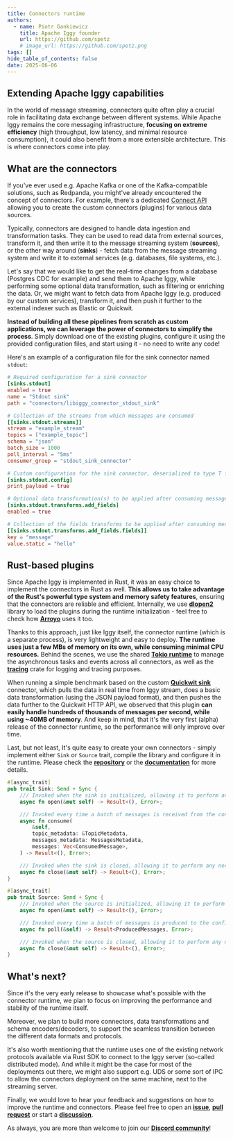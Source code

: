 ```yaml
---
title: Connectors runtime
authors:
  - name: Piotr Gankiewicz
    title: Apache Iggy founder
    url: https://github.com/spetz
    # image_url: https://github.com/spetz.png
tags: []
hide_table_of_contents: false
date: 2025-06-06
---
```

## Extending Apache Iggy capabilities

In the world of message streaming, connectors quite often play a crucial role in facilitating data exchange between different systems. While Apache Iggy remains the core messaging infrastructure, **focusing on extreme efficiency** (high throughput, low latency, and minimal resource consumption), it could also benefit from a more extensible architecture. This is where connectors come into play.

<!--truncate-->

## What are the connectors

If you've ever used e.g. Apache Kafka or one of the Kafka-compatible solutions, such as Redpanda, you might've already encountered the concept of connectors. For example, there's a dedicated [Connect API](https://kafka.apache.org/documentation/#connectapi) allowing you to create the custom connectors (plugins) for various data sources.

Typically, connectors are designed to handle data ingestion and transformation tasks. They can be used to read data from external sources, transform it, and then write it to the message streaming system (**sources**), or the other way around (**sinks**) - fetch data from the message streaming system and write it to external services (e.g. databases, file systems, etc.).

Let's say that we would like to get the real-time changes from a database (Postgres CDC for example) and send them to Apache Iggy, while performing some optional data transformation, such as filtering or enriching the data. Or, we might want to fetch data from Apache Iggy (e.g. produced by our custom services), transform it, and then push it further to the external indexer such as Elastic or Quickwit.

**Instead of building all these pipelines from scratch as custom applications, we can leverage the power of connectors to simplify the process**. Simply download one of the existing plugins, configure it using the provided configuration files, and start using it - no need to write any code!

Here's an example of a configuration file for the sink connector named `stdout`:

```toml
# Required configuration for a sink connector
[sinks.stdout]
enabled = true
name = "Stdout sink"
path = "connectors/libiggy_connector_stdout_sink"

# Collection of the streams from which messages are consumed
[[sinks.stdout.streams]]
stream = "example_stream"
topics = ["example_topic"]
schema = "json"
batch_size = 1000
poll_interval = "5ms"
consumer_group = "stdout_sink_connector"

# Custom configuration for the sink connector, deserialized to type T from `config` field
[sinks.stdout.config]
print_payload = true

# Optional data transformation(s) to be applied after consuming messages from the stream
[sinks.stdout.transforms.add_fields]
enabled = true

# Collection of the fields transforms to be applied after consuming messages from the stream
[[sinks.stdout.transforms.add_fields.fields]]
key = "message"
value.static = "hello"
```

## Rust-based plugins

Since Apache Iggy is implemented in Rust, it was an easy choice to implement the connectors in Rust as well. **This allows us to take advantage of the Rust's powerful type system and memory safety features**, ensuring that the connectors are reliable and efficient. Internally, we use **[dlopen2](https://github.com/OpenByteDev/dlopen2)** library to load the plugins during the runtime initialization - feel free to check how **[Arroyo](https://www.arroyo.dev/blog/rust-plugin-systems/)** uses it too.

Thanks to this approach, just like Iggy itself, the connector runtime (which is a separate process), is very lightweight and easy to deploy. **The runtime uses just a few MBs of memory on its own, while consuming minimal CPU resources.** Behind the scenes, we use the shared **[Tokio runtime](https://tokio.rs)** to manage the asynchronous tasks and events across all connectors, as well as the **[tracing](https://docs.rs/tracing/latest/tracing/)** crate for logging and tracing purposes.

When running a simple benchmark based on the custom **[Quickwit sink](https://github.com/apache/iggy/tree/master/core/connectors/sinks/quickwit_sink)** connector, which pulls the data in real time from Iggy stream, does a basic data transformation (using the JSON payload format), and then pushes the data further to the Quickwit HTTP API, we observed that this plugin **can easily handle hundreds of thousands of messages per second, while using ~40MB of memory**. And keep in mind, that it's the very first (alpha) release of the connector runtime, so the performance will only improve over time.

Last, but not least, It's quite easy to create your own connectors - simply implement either `Sink` or `Source` trait, compile the library and configure it in the runtime. Please check the **[repository](https://github.com/apache/iggy/tree/master/core/connectors/)** or the **[documentation](/docs/connectors/introduction)** for more details.

```rust
#[async_trait]
pub trait Sink: Send + Sync {
    /// Invoked when the sink is initialized, allowing it to perform any necessary setup.
    async fn open(&mut self) -> Result<(), Error>;

    /// Invoked every time a batch of messages is received from the configured stream(s) and topic(s).
    async fn consume(
        &self,
        topic_metadata: &TopicMetadata,
        messages_metadata: MessagesMetadata,
        messages: Vec<ConsumedMessage>,
    ) -> Result<(), Error>;

    /// Invoked when the sink is closed, allowing it to perform any necessary cleanup.
    async fn close(&mut self) -> Result<(), Error>;
}
```

```rust
#[async_trait]
pub trait Source: Send + Sync {
    /// Invoked when the source is initialized, allowing it to perform any necessary setup.
    async fn open(&mut self) -> Result<(), Error>;

    /// Invoked every time a batch of messages is produced to the configured stream and topic.
    async fn poll(&self) -> Result<ProducedMessages, Error>;

    /// Invoked when the source is closed, allowing it to perform any necessary cleanup.
    async fn close(&mut self) -> Result<(), Error>;
}
```

## What's next?

Since it's the very early release to showcase what's possible with the connector runtime, we plan to focus on improving the performance and stability of the runtime itself.

Moreover, we plan to build more connectors, data transformations and schema encoders/decoders, to support the seamless transition between the different data formats and protocols.

It's also worth mentioning that the runtime uses one of the existing network protocols available via Rust SDK to connect to the Iggy server (so-called distributed mode). And while it might be the case for most of the deployments out there, we might also support e.g. UDS or some sort of IPC to allow the connectors deployment on the same machine, next to the streaming server.

Finally, we would love to hear your feedback and suggestions on how to improve the runtime and connectors. Please feel free to open an **[issue](https://github.com/apache/iggy/issues)**, **[pull request](https://github.com/apache/iggy/pulls)** or start a **[discussion](https://github.com/apache/iggy/discussions)**.

As always, you are more than welcome to join our **[Discord community](https://discord.gg/apache-iggy)**!

